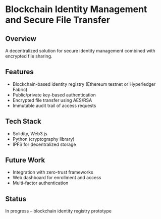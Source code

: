 # Blockchain Identity Management and Secure File Transfer

## Overview
A decentralized solution for secure identity management combined with encrypted file sharing.

## Features
- Blockchain-based identity registry (Ethereum testnet or Hyperledger Fabric)
- Public/private key-based authentication
- Encrypted file transfer using AES/RSA
- Immutable audit trail of access requests

## Tech Stack
- Solidity, Web3.js
- Python (cryptography library)
- IPFS for decentralized storage

## Future Work
- Integration with zero-trust frameworks
- Web dashboard for enrollment and access
- Multi-factor authentication

## Status
In progress – blockchain identity registry prototype
